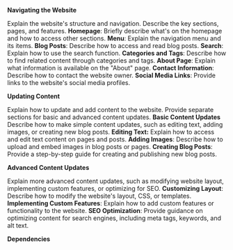 **Navigating the Website**

Explain the website's structure and navigation. Describe the key sections, pages, and features.
**Homepage**: Briefly describe what's on the homepage and how to access other sections.
**Menu**: Explain the navigation menu and its items.
**Blog Posts**: Describe how to access and read blog posts.
**Search**: Explain how to use the search function.
**Categories and Tags**: Describe how to find related content through categories and tags.
**About Page**: Explain what information is available on the "About" page.
**Contact Information**: Describe how to contact the website owner.
**Social Media Links**: Provide links to the website's social media profiles.



**Updating Content**

Explain how to update and add content to the website. Provide separate sections for basic and advanced content updates.
**Basic Content Updates**
Describe how to make simple content updates, such as editing text, adding images, or creating new blog posts.
**Editing Text:**
Explain how to access and edit text content on pages and posts.
**Adding Images**:
Describe how to upload and embed images in blog posts or pages.
**Creating Blog Posts**:
Provide a step-by-step guide for creating and publishing new blog posts.



**Advanced Content Updates**

Explain more advanced content updates, such as modifying website layout, implementing custom features, or optimizing for SEO.
**Customizing Layout**:
Describe how to modify the website's layout, CSS, or templates.
**Implementing Custom Features**:
Explain how to add custom features or functionality to the website.
**SEO Optimization**:
Provide guidance on optimizing content for search engines, including meta tags, keywords, and alt text.

**Dependencies**



